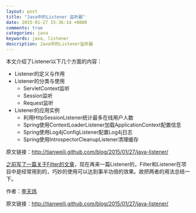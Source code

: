 ```yaml
---
layout: post
title: "Java中的Listener 监听器"
date: 2015-01-27 15:36:14 +0800
comments: true
categories: java
keywords: java, listener
description: Java中的Listener监听器
---
```


本文介绍了Listener以下几个方面的内容：

* Listener的定义与作用
* Listener的分类与使用
	* ServletContext监听
	* Session监听
	* Request监听
* Listener的应用实例
	* 利用HttpSessionListener统计最多在线用户人数
	* Spring使用ContextLoaderListener加载ApplicationContext配置信息
	* Spring使用Log4jConfigListener配置Log4j日志
	* Spring使用IntrospectorCleanupListener清理缓存

<!--more-->

原文链接：<http://tianweili.github.com/blog/2015/01/27/java-listener/>

[之前写了一篇关于Filter的文章](http://tianweili.github.io/blog/2015/01/26/java-filter/)，现在再来一篇Listener的，Filter和Listener在项目中是经常用到的，巧妙的使用可以达到事半功倍的效果。故把两者的用法总结一下。

作者：[李天炜](http://tianweili.github.com/)

原文链接：<http://tianweili.github.com/blog/2015/01/27/java-listener/>
